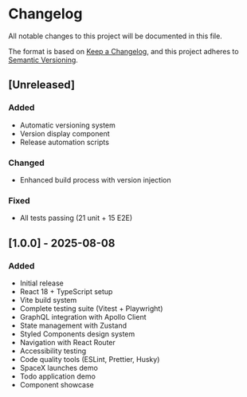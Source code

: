 # Changelog

All notable changes to this project will be documented in this file.

The format is based on [Keep a Changelog](https://keepachangelog.com/en/1.0.0/),
and this project adheres to [Semantic Versioning](https://semver.org/spec/v2.0.0.html).

## [Unreleased]

### Added

- Automatic versioning system
- Version display component
- Release automation scripts

### Changed

- Enhanced build process with version injection

### Fixed

- All tests passing (21 unit + 15 E2E)

## [1.0.0] - 2025-08-08

### Added

- Initial release
- React 18 + TypeScript setup
- Vite build system
- Complete testing suite (Vitest + Playwright)
- GraphQL integration with Apollo Client
- State management with Zustand
- Styled Components design system
- Navigation with React Router
- Accessibility testing
- Code quality tools (ESLint, Prettier, Husky)
- SpaceX launches demo
- Todo application demo
- Component showcase
